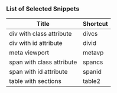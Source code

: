 ### List of Selected Snippets

Title | Shortcut
----- | --------
div with class attribute|divcs
div with id attribute|divid
meta viewport|metavp
span with class attribute|spancs
span with id attribute|spanid
table with sections|table2
